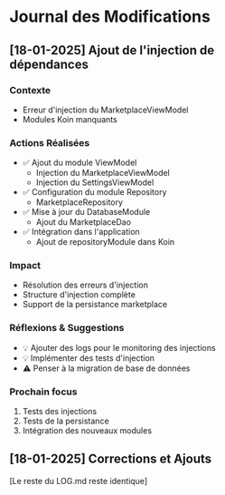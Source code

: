 # Journal des Modifications

## [18-01-2025] Ajout de l'injection de dépendances

### Contexte
- Erreur d'injection du MarketplaceViewModel
- Modules Koin manquants

### Actions Réalisées
- ✅ Ajout du module ViewModel
  - Injection du MarketplaceViewModel
  - Injection du SettingsViewModel
- ✅ Configuration du module Repository
  - MarketplaceRepository
- ✅ Mise à jour du DatabaseModule
  - Ajout du MarketplaceDao
- ✅ Intégration dans l'application
  - Ajout de repositoryModule dans Koin

### Impact
- Résolution des erreurs d'injection
- Structure d'injection complète
- Support de la persistance marketplace

### Réflexions & Suggestions
- 💡 Ajouter des logs pour le monitoring des injections
- 💡 Implémenter des tests d'injection
- ⚠️ Penser à la migration de base de données

### Prochain focus
1. Tests des injections
2. Tests de la persistance
3. Intégration des nouveaux modules

## [18-01-2025] Corrections et Ajouts

[Le reste du LOG.md reste identique]